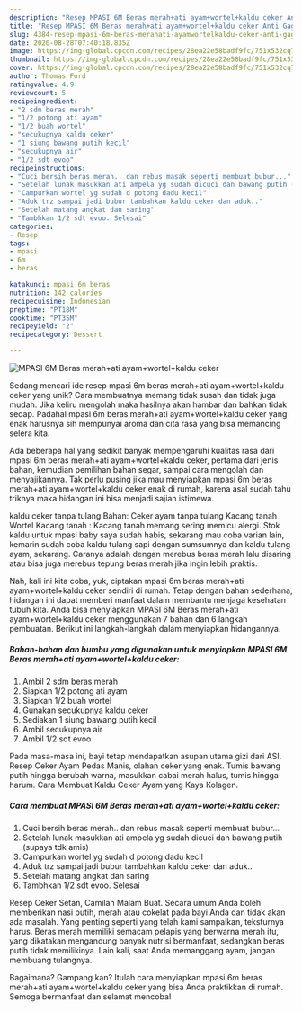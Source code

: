 ```yaml
---
description: "Resep MPASI 6M Beras merah+ati ayam+wortel+kaldu ceker Anti Gagal"
title: "Resep MPASI 6M Beras merah+ati ayam+wortel+kaldu ceker Anti Gagal"
slug: 4384-resep-mpasi-6m-beras-merahati-ayamwortelkaldu-ceker-anti-gagal
date: 2020-08-28T07:40:18.835Z
image: https://img-global.cpcdn.com/recipes/28ea22e58badf9fc/751x532cq70/mpasi-6m-beras-merahati-ayamwortelkaldu-ceker-foto-resep-utama.jpg
thumbnail: https://img-global.cpcdn.com/recipes/28ea22e58badf9fc/751x532cq70/mpasi-6m-beras-merahati-ayamwortelkaldu-ceker-foto-resep-utama.jpg
cover: https://img-global.cpcdn.com/recipes/28ea22e58badf9fc/751x532cq70/mpasi-6m-beras-merahati-ayamwortelkaldu-ceker-foto-resep-utama.jpg
author: Thomas Ford
ratingvalue: 4.9
reviewcount: 5
recipeingredient:
- "2 sdm beras merah"
- "1/2 potong ati ayam"
- "1/2 buah wortel"
- "secukupnya kaldu ceker"
- "1 siung bawang putih kecil"
- "secukupnya air"
- "1/2 sdt evoo"
recipeinstructions:
- "Cuci bersih beras merah.. dan rebus masak seperti membuat bubur..."
- "Setelah lunak masukkan ati ampela yg sudah dicuci dan bawang putih (supaya tdk amis)"
- "Campurkan wortel yg sudah d potong dadu kecil"
- "Aduk trz sampai jadi bubur tambahkan kaldu ceker dan aduk.."
- "Setelah matang angkat dan saring"
- "Tambhkan 1/2 sdt evoo. Selesai"
categories:
- Resep
tags:
- mpasi
- 6m
- beras

katakunci: mpasi 6m beras 
nutrition: 142 calories
recipecuisine: Indonesian
preptime: "PT18M"
cooktime: "PT35M"
recipeyield: "2"
recipecategory: Dessert

---
```



![MPASI 6M Beras merah+ati ayam+wortel+kaldu ceker](https://img-global.cpcdn.com/recipes/28ea22e58badf9fc/751x532cq70/mpasi-6m-beras-merahati-ayamwortelkaldu-ceker-foto-resep-utama.jpg)

Sedang mencari ide resep mpasi 6m beras merah+ati ayam+wortel+kaldu ceker yang unik? Cara membuatnya memang tidak susah dan tidak juga mudah. Jika keliru mengolah maka hasilnya akan hambar dan bahkan tidak sedap. Padahal mpasi 6m beras merah+ati ayam+wortel+kaldu ceker yang enak harusnya sih mempunyai aroma dan cita rasa yang bisa memancing selera kita.

Ada beberapa hal yang sedikit banyak mempengaruhi kualitas rasa dari mpasi 6m beras merah+ati ayam+wortel+kaldu ceker, pertama dari jenis bahan, kemudian pemilihan bahan segar, sampai cara mengolah dan menyajikannya. Tak perlu pusing jika mau menyiapkan mpasi 6m beras merah+ati ayam+wortel+kaldu ceker enak di rumah, karena asal sudah tahu triknya maka hidangan ini bisa menjadi sajian istimewa.

kaldu ceker tanpa tulang Bahan: Ceker ayam tanpa tulang Kacang tanah Wortel Kacang tanah : Kacang tanah memang sering memicu alergi. Stok kaldu untuk mpasi baby saya sudah habis, sekarang mau coba varian lain, kemarin sudah coba kaldu tulang sapi dengan sumsumnya dan kaldu tulang ayam, sekarang. Caranya adalah dengan merebus beras merah lalu disaring atau bisa juga merebus tepung beras merah jika ingin lebih praktis.


Nah, kali ini kita coba, yuk, ciptakan mpasi 6m beras merah+ati ayam+wortel+kaldu ceker sendiri di rumah. Tetap dengan bahan sederhana, hidangan ini dapat memberi manfaat dalam membantu menjaga kesehatan tubuh kita. Anda bisa menyiapkan MPASI 6M Beras merah+ati ayam+wortel+kaldu ceker menggunakan 7 bahan dan 6 langkah pembuatan. Berikut ini langkah-langkah dalam menyiapkan hidangannya.

<!--inarticleads1-->

##### Bahan-bahan dan bumbu yang digunakan untuk menyiapkan MPASI 6M Beras merah+ati ayam+wortel+kaldu ceker:

1. Ambil 2 sdm beras merah
1. Siapkan 1/2 potong ati ayam
1. Siapkan 1/2 buah wortel
1. Gunakan secukupnya kaldu ceker
1. Sediakan 1 siung bawang putih kecil
1. Ambil secukupnya air
1. Ambil 1/2 sdt evoo


Pada masa-masa ini, bayi tetap mendapatkan asupan utama gizi dari ASI. Resep Ceker Ayam Pedas Manis, olahan ceker yang enak. Tumis bawang putih hingga berubah warna, masukkan cabai merah halus, tumis hingga harum. Cara Membuat Kaldu Ceker Ayam yang Kaya Kolagen. 

<!--inarticleads2-->

##### Cara membuat MPASI 6M Beras merah+ati ayam+wortel+kaldu ceker:

1. Cuci bersih beras merah.. dan rebus masak seperti membuat bubur...
1. Setelah lunak masukkan ati ampela yg sudah dicuci dan bawang putih (supaya tdk amis)
1. Campurkan wortel yg sudah d potong dadu kecil
1. Aduk trz sampai jadi bubur tambahkan kaldu ceker dan aduk..
1. Setelah matang angkat dan saring
1. Tambhkan 1/2 sdt evoo. Selesai


Resep Ceker Setan, Camilan Malam Buat. Secara umum Anda boleh memberikan nasi putih, merah atau cokelat pada bayi Anda dan tidak akan ada masalah. Yang penting seperti yang telah kami sampaikan, teksturnya harus. Beras merah memiliki semacam pelapis yang berwarna merah itu, yang dikatakan mengandung banyak nutrisi bermanfaat, sedangkan beras putih tidak memilikinya. Lain kali, saat Anda memanggang ayam, jangan membuang tulangnya. 

Bagaimana? Gampang kan? Itulah cara menyiapkan mpasi 6m beras merah+ati ayam+wortel+kaldu ceker yang bisa Anda praktikkan di rumah. Semoga bermanfaat dan selamat mencoba!
